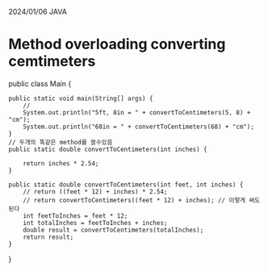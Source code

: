 2024/01/06 JAVA

# Method overloading converting cemtimeters


public class Main {
    
    public static void main(String[] args) {
        //
        System.out.println("5ft, 8in = " + convertToCentimeters(5, 8) + "cm");
        System.out.println("68in = " + convertToCentimeters(68) + "cm");
    }
    // 두개의 똑같은 method를 쓸수있음
    public static double convertToCentimeters(int inches) {

        return inches * 2.54;
    }

    public static double convertToCentimeters(int feet, int inches) {
        // return ((feet * 12) + inches) * 2.54;
        // return convertToCentimeters((feet * 12) + inches); // 이렇게 써도된다
        int feetToInches = feet * 12; 
        int totalInches = feetToInches + inches;
        double result = convertToCentimeters(totalInches);
        return result;
    }
}
